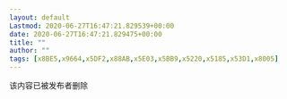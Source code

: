```yaml
---
layout: default
Lastmod: 2020-06-27T16:47:21.829539+00:00
date: 2020-06-27T16:47:21.829475+00:00
title: ""
author: ""
tags: [x8BE5,x9664,x5DF2,x88AB,x5E03,x5BB9,x5220,x5185,x53D1,x8005]
---
```


该内容已被发布者删除

